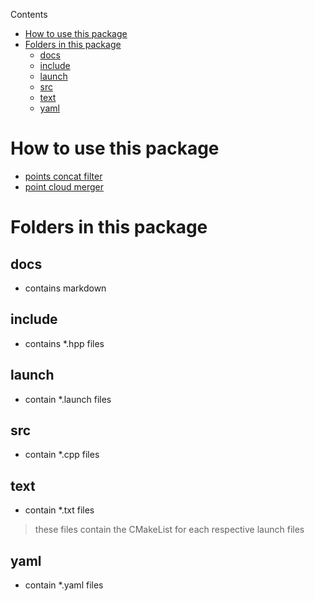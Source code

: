 Contents
- [How to use this package](#how-to-use-this-package)
- [Folders in this package](#folders-in-this-package)
  - [docs](#docs)
  - [include](#include)
  - [launch](#launch)
  - [src](#src)
  - [text](#text)
  - [yaml](#yaml)

# How to use this package

- [points concat filter](https://e0425705.github.io/husky_sw/package/points_concat_filter.html)
- [point cloud merger](https://e0425705.github.io/husky_sw/package/point_cloud_merger.html)

# Folders in this package

## docs

- contains markdown

## include

- contains *.hpp files

## launch

- contain *.launch files

## src

- contain *.cpp files

## text

- contain *.txt files

>these files contain the CMakeList for each respective launch files

## yaml

- contain *.yaml files
